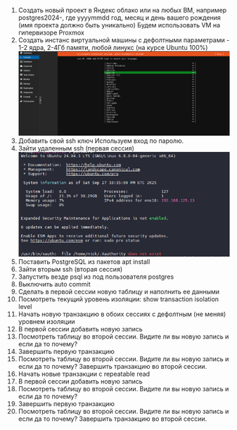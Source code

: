 
1. Создать новый проект в Яндекс облако или на любых ВМ, например postgres2024-<yyyymmdd>, где
yyyymmdd год, месяц и день вашего рождения (имя проекта должно быть уникально)
Будем использовать VM на гипервизоре Proxmox
2. Создать инстанс виртуальной машины с дефолтными параметрами - 1-2 ядра, 2-4Гб памяти, любой
линукс (на курсе Ubuntu 100%)
![Установка Ubuntu на Proxmox](image.png)
3. Добавить свой ssh ключ
Используем вход по паролю.
4. Зайти удаленным ssh (первая сессия)
![login](image-1.png)
5. Поставить PostgreSQL из пакетов apt install
6. Зайти вторым ssh (вторая сессия)
7. Запустить везде psql из под пользователя postgres
8. Выключить auto commit
9. Сделать в первой сессии новую таблицу и наполнить ее данными
10. Посмотреть текущий уровень изоляции: show transaction isolation level
11. Начать новую транзакцию в обоих сессиях с дефолтным (не меняя) уровнем изоляции
12. В первой сессии добавить новую запись
13. Посмотреть таблицу во второй сессии. Видите ли вы новую запись и если да то почему?
14. Завершить первую транзакцию
15. Посмотреть таблицу во второй сессии. Видите ли вы новую запись и если да то почему?
Завершить транзакцию во второй сессии.
16. Начать новые транзакции с repeatable read
17. В первой сессии добавить новую запись
18. Посмотреть таблицу во второй сессии. Видите ли вы новую запись и если да то почему?
19. Завершить первую транзакцию
20. Посмотреть таблицу во второй сессии. Видите ли вы новую запись и если да то почему?
Завершить транзакцию во второй сессии. 